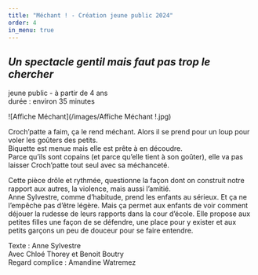 ```yaml
---
title: "Méchant ! - Création jeune public 2024"
order: 4
in_menu: true
---
```

## *Un spectacle gentil mais faut pas trop le chercher*

jeune public - à partir de 4 ans  
durée : environ 35 minutes

![Affiche Méchant](/images/Affiche Méchant !.jpg)

Croch’patte a faim, ça le rend méchant. Alors il se prend pour un loup pour voler les goûters des petits.  
Biquette est menue mais elle est prête à en découdre.  
Parce qu’ils sont copains (et parce qu’elle tient à son goûter), elle va pas laisser Croch’patte tout seul avec sa méchanceté.  

Cette pièce drôle et rythmée, questionne la façon dont on construit notre rapport aux autres, la violence, mais aussi l’amitié.  
Anne Sylvestre, comme d’habitude, prend les enfants au sérieux. Et ça ne l’empêche pas d’être légère. Mais ça permet aux enfants de voir comment déjouer la rudesse de leurs rapports dans la cour d’école. Elle propose aux petites filles une façon de se défendre, une place pour y exister et aux petits garçons un peu de douceur pour se faire entendre.  

Texte : Anne Sylvestre  
Avec Chloé Thorey et Benoit Boutry  
Regard complice : Amandine Watremez 